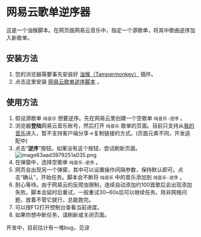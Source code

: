 # 网易云歌单逆序器

这是一个油猴脚本。在网页版网易云音乐中，指定一个源歌单，将其中歌曲逆序加入新歌单。

## 安装方法

1. 您的浏览器需要事先安装好 [油猴（Tampermonkey）](https://www.tampermonkey.net/index.php) 插件。
2. 点击这里安装 [网易云歌单逆序脚本](https://github.com/hiroi-sora/NeteaseCloudMusic-SongList-Reverse/raw/main/%E7%BD%91%E6%98%93%E4%BA%91%E6%AD%8C%E5%8D%95%E9%80%86%E5%BA%8F.user.js) 。

## 使用方法

1. 假设源歌单 `纯音乐` 想要逆序。先在网易云里创建一个空歌单 `纯音乐-逆序` 。
2. 浏览器**登陆**网易云音乐账号，然后打开 `纯音乐` 歌单的页面。目前只支持从[我的音乐](https://music.163.com/#/my/m/music)进入，暂不支持客户端分享→复制链接的方式。(页面元素不同，开发适配中)
3. 点击“**逆序**”按钮。如果没有这个按钮，尝试刷新页面。
![image63aad3979251a035.png](https://tupian.li/images/2022/07/24/image63aad3979251a035.png)
5. 在弹窗中，选择空歌单 `纯音乐-逆序` 。
6. 网页会出现另一个弹窗，其中可以设置操作间隔参数，保持默认即可。点击“确认”，开始任务。脚本会不断将 `纯音乐` 中的音乐添加到 `纯音乐-逆序` 。
7. 耐心等待。由于网易云的反爬虫限制，连续自动添加约100首歌后会出现添加失败。脚本会延时后重试，一般重试30~60s后可以继续任务。除非网络问题，放着不管它就行，总能跑完。
8. 可以按F12打开控制台查看当前进度。
9. 如果你想中断任务，请刷新或关闭页面。


开发中，目前估计有一堆bug，见谅